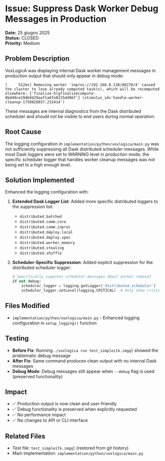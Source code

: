 # Issue: Suppress Dask Worker Debug Messages in Production

**Date:** 25 giugno 2025  
**Status:** CLOSED  
**Priority:** Medium  

## Problem Description

VoxLogicA was displaying internal Dask worker management messages in production output that should only appear in debug mode:

```
[     512ms] Removing worker 'inproc://192.168.8.138/88270/4' caused the cluster to lose already computed task(s), which will be recomputed elsewhere: {'finalize-hlgfinalizecompute-8bd49ce19db9429aaf1a6fe8225dd96f'} (stimulus_id='handle-worker-cleanup-1750826037.232414')
```

These messages are internal diagnostics from the Dask distributed scheduler and should not be visible to end users during normal operation.

## Root Cause

The logging configuration in `implementation/python/voxlogica/main.py` was not sufficiently suppressing all Dask distributed scheduler messages. While most Dask loggers were set to WARNING level in production mode, the specific scheduler logger that handles worker cleanup messages was not being set to a high enough level.

## Solution Implemented

Enhanced the logging configuration with:

1. **Extended Dask Logger List**: Added more specific distributed loggers to the suppression list:
   - `distributed.batched`
   - `distributed.comm.core` 
   - `distributed.comm.inproc`
   - `distributed.deploy.local`
   - `distributed.deploy.spec`
   - `distributed.worker_memory`
   - `distributed.stealing`
   - `distributed.shuffle`

2. **Scheduler-Specific Suppression**: Added explicit suppression for the distributed scheduler logger:
   ```python
   # Specifically suppress scheduler messages about worker removal  
   if not debug:
       scheduler_logger = logging.getLogger('distributed.scheduler')
       scheduler_logger.setLevel(logging.CRITICAL)  # Only show critical errors
   ```

## Files Modified

- `implementation/python/voxlogica/main.py` - Enhanced logging configuration in `setup_logging()` function

## Testing

- **Before Fix**: Running `./voxlogica run test_simpleitk.imgql` showed the problematic debug message
- **After Fix**: Same command produces clean output with no internal Dask messages
- **Debug Mode**: Debug messages still appear when `--debug` flag is used (preserved functionality)

## Impact

- ✅ Production output is now clean and user-friendly
- ✅ Debug functionality is preserved when explicitly requested
- ✅ No performance impact
- ✅ No changes to API or CLI interface

## Related Files

- Test file: `test_simpleitk.imgql` (restored from git history)
- Main implementation: `implementation/python/voxlogica/main.py`
